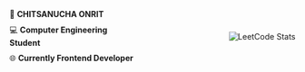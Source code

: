 <div style="display: flex; align-items: center; justify-content: space-between;">
    <div style="max-width: 45%;">
    <ul style="list-style: none; padding: 0; margin: 0;">
      <li style="margin-bottom: 10px;">&#128119; <strong>CHITSANUCHA ONRIT</strong></li>
      <li style="margin-bottom: 10px;">&#128187; <strong>Computer Engineering Student</strong></li>
      <li>&#127760; <strong>Currently Frontend Developer</strong></li>
    </ul>
  </div>
  <img src="https://leetcard.jacoblin.cool/BB1G1016?theme=dark&font=ABeeZee" alt="LeetCode Stats" style="max-width: 40%;"/>
</div>
